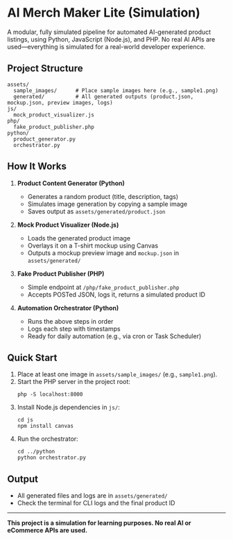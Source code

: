 
# AI Merch Maker Lite (Simulation)

A modular, fully simulated pipeline for automated AI-generated product listings, using Python, JavaScript (Node.js), and PHP. No real AI APIs are used—everything is simulated for a real-world developer experience.

## Project Structure

```
assets/
  sample_images/      # Place sample images here (e.g., sample1.png)
  generated/          # All generated outputs (product.json, mockup.json, preview images, logs)
js/
  mock_product_visualizer.js
php/
  fake_product_publisher.php
python/
  product_generator.py
  orchestrator.py
```

## How It Works

1. **Product Content Generator (Python)**
   - Generates a random product (title, description, tags)
   - Simulates image generation by copying a sample image
   - Saves output as `assets/generated/product.json`

2. **Mock Product Visualizer (Node.js)**
   - Loads the generated product image
   - Overlays it on a T-shirt mockup using Canvas
   - Outputs a mockup preview image and `mockup.json` in `assets/generated/`

3. **Fake Product Publisher (PHP)**
   - Simple endpoint at `/php/fake_product_publisher.php`
   - Accepts POSTed JSON, logs it, returns a simulated product ID

4. **Automation Orchestrator (Python)**
   - Runs the above steps in order
   - Logs each step with timestamps
   - Ready for daily automation (e.g., via cron or Task Scheduler)

## Quick Start

1. Place at least one image in `assets/sample_images/` (e.g., `sample1.png`).
2. Start the PHP server in the project root:
   ```
   php -S localhost:8000
   ```
3. Install Node.js dependencies in `js/`:
   ```
   cd js
   npm install canvas
   ```
4. Run the orchestrator:
   ```
   cd ../python
   python orchestrator.py
   ```

## Output
- All generated files and logs are in `assets/generated/`
- Check the terminal for CLI logs and the final product ID

---

**This project is a simulation for learning purposes. No real AI or eCommerce APIs are used.**
